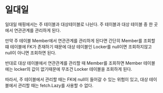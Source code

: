# 일대일

일대일 매핑에서는 주 테이블과 대상테이블로 나뉜다.
주 테이블과 대상 테이블 중 한 곳에서 연관관계를 관리하게 된다.

만약 주 테이블 Member에서 연관관계를 관리하게 된다면 
간단히 Member를 조회할 떄 테이블에 FK가 존재하기 때문에
대상 테이블인 Locker를 null이면 조회하지않고 null이 아니면
조회하면 된다.

반대로 대상 테이블에서 연관관계를 관리할 때 Member를 조회하면
Member 테이블에는 locker의 값이 없기때문에 무조건 Locker 테이블을
조회하게 된다.

따라서, 주 테이블에서 관리할 때는 FK에 null이 들어갈 수 있는 위험이 있고,
대상 테이블에서 관리할 때는 fetch.Lazy를 사용할 수 없다.